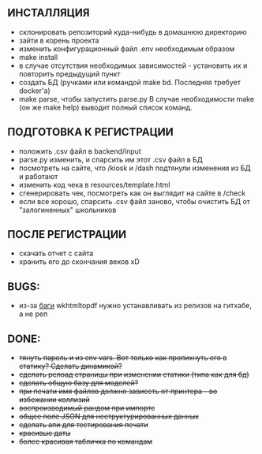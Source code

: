 
## ИНСТАЛЛЯЦИЯ
* склонировать репозиторий куда-нибудь в домашнюю директорию
* зайти в корень проекта
* изменить конфигурационный файл .env необходимым образом
* make install
* в случае отсутствия необходимых зависимостей - установить их и повторить предыдущий пункт
* создать БД (ручками или командой make bd. Последняя требует docker'а)
* make parse, чтобы запустить parse.py
В случае необходимости make (он же make help) выводит полный список команд.

## ПОДГОТОВКА К РЕГИСТРАЦИИ
* положить .csv файл в backend/input
* parse.py изменить, и спарсить им этот .csv файл в БД
* посмотреть на сайте, что /kiosk и /dash подтянули изменения из БД и работают
* изменить код чека в resources/template.html
* сгенерировать чек, посмотреть как он выглядит на сайте в /check
* если все хорошо, спарсить .csv файл заново, чтобы очистить БД от "залогиненных" школьников

## ПОСЛЕ РЕГИСТРАЦИИ
* скачать отчет с сайта
* хранить его до скончания веков xD

## BUGS:
* из-за [баги](https://github.com/wkhtmltopdf/wkhtmltopdf/issues/2037) wkhtmltopdf нужно устанавливать из релизов на гитхабе, а не реп

## DONE:
* ~~тянуть пароль и из env vars. Вот только как пропихнуть его в статику? Сделать динамикой?~~
* ~~сделать релоад страницы при изменении статики (типа как для бд)~~
* ~~сделать общую базу для моделей?~~
* ~~при печати имя файлов должно зависеть от принтера - во избежании коллизий~~
* ~~воспроизводимый рандом при импорте~~
* ~~общее поле JSON для неструктурированных данных~~
* ~~сделать апи для тестирования печати~~
* ~~красивые даты~~
* ~~более красивая табличка по командам~~


